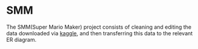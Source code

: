 # SMM
The SMM(Super Mario Maker) project consists of cleaning and editing the data downloaded via [kaggle](https://www.kaggle.com/leomauro/smmnet), and then transferring this data to the relevant ER diagram.
